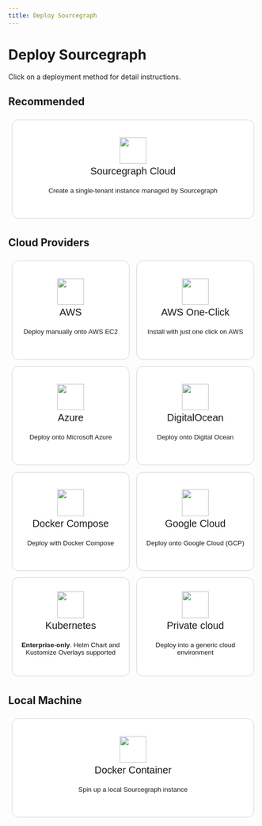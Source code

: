 ```yaml
---
title: Deploy Sourcegraph
---
```


<style>
  .grid {
    display: grid;
    grid-template-columns: repeat(auto-fit, minmax(200px, 1fr));
  }
  .app-button {
    flex-basis: 0;
    flex-grow: 1;
    text-decoration: none;
    color: inherit;
    height: 15em;
    max-width: 100%;
    border-radius: 1em;
    background-color: white;
    border: 1px solid lightgray;
    margin: 0.5em;
    text-align: center;
    font-weight: 100;
  }
  .app-button:hover {
    box-shadow: 0 0 10px #00cbec;
  }
  .app-button > img {
    height: 4em;
  }
  .app-button > h1 {
    font-size: 1.5em;
    font-weight: 150;
    margin-top: .2em;
    margin-bottom: 1em;
  }
</style>

# Deploy Sourcegraph

Click on a deployment method for detail instructions.

## Recommended

<form class="grid">
  <button class="app-button" formaction="#TODO">
			<img src="https://handbook.sourcegraph.com/departments/engineering/design/brand_guidelines/logo/versions/Sourcegraph_Logomark_Color.svg"/>
			<h1>Sourcegraph Cloud</h1>
		  <p>Create a single-tenant instance managed by Sourcegraph</p>
  </button>
</form>

## Cloud Providers

<form class="grid">
  <!-- AWS -->
  <button class="app-button" formaction="/admin/deploy/docker-compose/aws">
    <img src="https://user-images.githubusercontent.com/1646931/187976316-727d2b75-ff90-43ee-acfb-b63dc4b615f2.png"/>
    <h1>AWS</h1>
    <p>Deploy manually onto AWS EC2</p>
  </button>
  <!-- AWS One Click-->
  <button class="app-button" formaction="/next/aws-oneclick">
    <img src="https://user-images.githubusercontent.com/1646931/187976316-727d2b75-ff90-43ee-acfb-b63dc4b615f2.png"/>
    <h1>AWS One-Click</h1>
    <p>Install with just one click on AWS</p>
  </button>
  <!-- Azure -->
  <button class="app-button" formaction="/admin/deploy/kubernetes/azure">
    <img src="https://user-images.githubusercontent.com/1646931/187978161-771cfb91-6cb3-4f00-befd-657502b95ed4.png"/>
    <h1>Azure</h1>
    <p>Deploy onto Microsoft Azure</p>
  </button>
  <!-- digital ocean -->
  <button class="app-button" formaction="/admin/deploy/docker-compose/digitalocean">
    <img src="https://res.cloudinary.com/crunchbase-production/image/upload/c_lpad,h_170,w_170,f_auto,b_white,q_auto:eco,dpr_1/v1478792253/gnlwek2zwhq369yryrzv.jpg"/>
    <h1>DigitalOcean</h1>
    <p>Deploy onto Digital Ocean</p>
  </button>
  <!-- Docker Compose -->
  <button class="app-button" formaction="/admin/install/docker-compose">
    <img src="https://user-images.githubusercontent.com/1646931/187978472-1219f3a0-8c89-433c-8a72-223228952814.png"/>
    <h1>Docker Compose</h1>
    <p>Deploy with Docker Compose</p>
  </button>
  <!-- GCP -->
  <button class="app-button" formaction="/admin/deploy/docker-compose/google_cloud">
    <img src="https://user-images.githubusercontent.com/1646931/187977350-3618e506-6fab-47c5-9a7c-286484cbd5a8.png"/>
    <h1>Google Cloud</h1>
    <p>Deploy onto Google Cloud (GCP)</p>
  </button>
  <!-- Kubernetes -->
  <button class="app-button" formaction="/admin/deploy/kubernetes">
    <img src="https://user-images.githubusercontent.com/1646931/187978853-ee9efe0b-a18c-45a1-8375-c6c29647342a.png"/>
    <h1>Kubernetes</h1>
    <p><strong>Enterprise-only</strong>. Helm Chart and Kustomize Overlays supported</p>
  </button>
  <!-- Others -->
  <button class="app-button" formaction="/admin/deploy">
    <img src="https://user-images.githubusercontent.com/1646931/187978634-6c4b2d06-2808-497d-8069-7adbee5bc703.png"/>
    <h1>Private cloud</h1>
    <p>Deploy into a generic cloud environment</p>
  </button>
</form>

## Local Machine

<form class="grid">
  <button class="app-button" formaction="/admin/deploy/docker-single-container">
    <img src="https://user-images.githubusercontent.com/1646931/187978472-1219f3a0-8c89-433c-8a72-223228952814.png"/>
    <h1>Docker Container</h1>
    <p>Spin up a local Sourcegraph instance</p>
  </button>
</form>
